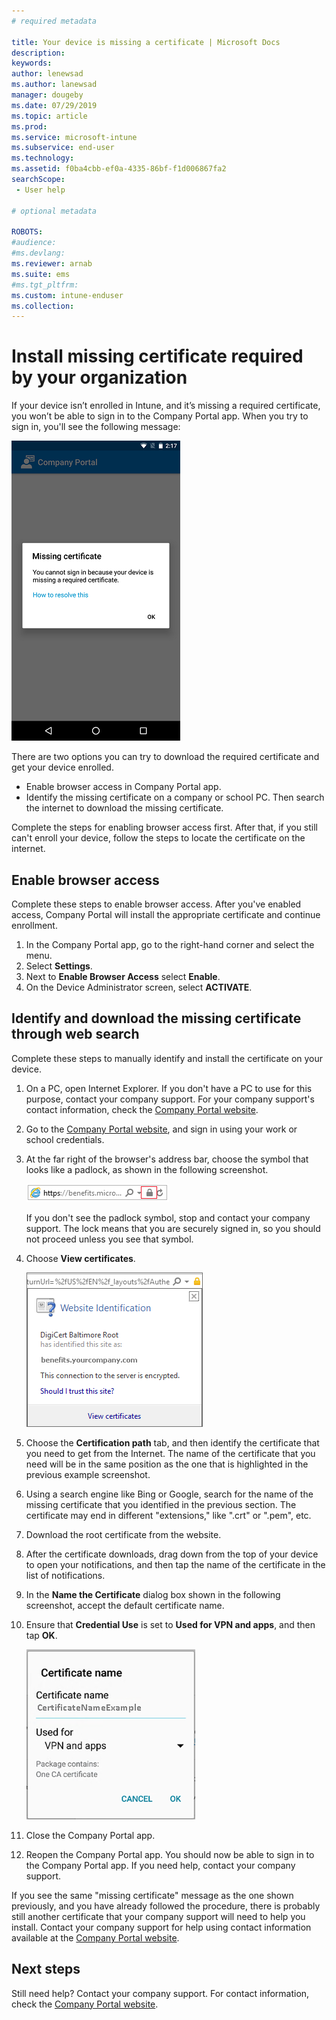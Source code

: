 ```yaml
---
# required metadata

title: Your device is missing a certificate | Microsoft Docs
description:
keywords:
author: lenewsad
ms.author: lanewsad
manager: dougeby
ms.date: 07/29/2019
ms.topic: article
ms.prod:
ms.service: microsoft-intune
ms.subservice: end-user
ms.technology:
ms.assetid: f0ba4cbb-ef0a-4335-86bf-f1d006867fa2
searchScope:
 - User help

# optional metadata

ROBOTS:
#audience:
#ms.devlang:
ms.reviewer: arnab
ms.suite: ems
#ms.tgt_pltfrm:
ms.custom: intune-enduser
ms.collection: 
---
```


# Install missing certificate required by your organization  

If your device isn’t enrolled in Intune, and it’s missing a required certificate, you won’t be able to sign in to the Company Portal app. When you try to sign in, you'll see the following message:

![screenshot-error-message-about-missing-certificate](./media/andr-cert_install-1-cert_missing.png)

There are two options you can try to download the required certificate and get your device enrolled. 

- Enable browser access in Company Portal app.
- Identify the missing certificate on a company or school PC. Then search the internet to download the missing certificate. 

Complete the steps for enabling browser access first. After that, if you still can't enroll your device, follow the steps to locate the certificate on the internet. 

## Enable browser access
Complete these steps to enable browser access. After you've enabled access, Company Portal will install the appropriate certificate and continue enrollment.    

1. In the Company Portal app, go to the right-hand corner and select the menu.  
2. Select **Settings**.  
3. Next to **Enable Browser Access** select **Enable**.  
4. On the Device Administrator screen, select **ACTIVATE**. 

## Identify and download the missing certificate through web search
Complete these steps to manually identify and install the certificate on your device.  

1. On a PC, open Internet Explorer. If you don't have a PC to use for this purpose, contact your company support. For your company support's contact information, check the [Company Portal website](https://go.microsoft.com/fwlink/?linkid=2010980).

2. Go to the [Company Portal website](https://go.microsoft.com/fwlink/?linkid=2010980), and sign in using your work or school credentials.

3. At the far right of the browser's address bar, choose the symbol that looks like a padlock, as shown in the following screenshot.

    ![screenshot-internet-explorer-address-bar-padlock-symbol](./media/andr-missing-cert-ie-padlock-symbol.png)

    If you don't see the padlock symbol, stop and contact your company support. The lock means that you are securely signed in, so you should not proceed unless you see that symbol.

4. Choose **View certificates**.

    ![screenshot-internet-explorer-view-certificates-button-on-website-identification-dialog](./media/andr-missg-cert-ie-view-cert-button.png)

5. Choose the **Certification path** tab, and then identify the certificate that you need to get from the Internet. The name of the certificate that you need will be in the same position as the one that is highlighted in the previous example screenshot.

6. Using a search engine like Bing or Google, search for the name of the missing certificate that you identified in the previous section. The certificate may end in different "extensions," like ".crt" or ".pem", etc.

7. Download the root certificate from the website.

8. After the certificate downloads, drag down from the top of your device to open your notifications, and then tap the name of the certificate in the list of notifications.

4. In the **Name the Certificate** dialog box shown in the following screenshot, accept the default certificate name.

5. Ensure that **Credential Use** is set to **Used for VPN and apps**, and then tap **OK**.

    ![screenshot-certificate-name-dialog-showing-certificate-name](./media/andr-missing-cert-cert-name.png)

6. Close the Company Portal app.

7. Reopen the Company Portal app. You should now be able to sign in to the Company Portal app. If you need help, contact your company support.

If you see the same "missing certificate" message as the one shown previously, and you have already followed the procedure, there is probably still another certificate that your company support will need to help you install. Contact your company support for help using contact information available at the [Company Portal website](https://go.microsoft.com/fwlink/?linkid=2010980).

## Next steps  

Still need help? Contact your company support. For contact information, check the [Company Portal website](https://go.microsoft.com/fwlink/?linkid=2010980).  
